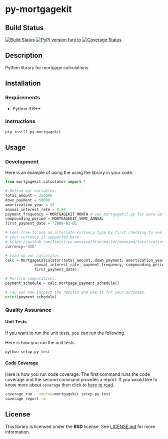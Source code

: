 # py-mortgagekit
## Build Status
[![Build Status](https://travis-ci.org/MikaSoftware/py-mortgagekit.svg?branch=master)](https://travis-ci.org/MikaSoftware/py-mortgagekit)
[![PyPI version fury.io](https://badge.fury.io/py/py-mortgagekit.svg)](https://pypi.python.org/pypi/py-mortgagekit)
[![Coverage Status](https://coveralls.io/repos/github/MikaSoftware/py-mortgagekit/badge.svg?branch=master)](https://coveralls.io/github/MikaSoftware/py-mortgagekit?branch=master)

## Description
Python library for mortgage calculations.

## Installation
### Requirements
* Python 3.6++

### Instructions
  ```bash
  pip instll py-mortgagekit
  ```

## Usage
### Development
Here is an example of using the using the library in your code.

  ```python
  from mortgagekit.calculator import *

  # Define our variables.
  total_amount = 250000
  down_payment = 50000
  amortization_year = 25
  annual_interest_rate = 0.04
  payment_frequency = MORTGAGEKIT_MONTH # see mortgagekit.py for more options.
  compounding_period = MORTGAGEKIT_SEMI_ANNUAL
  first_payment_date = '2008-01-01'

  # Feel free to use an alternate currency type by first checking to see if your
  # your currency is supported here:
  # https://github.com/limist/py-moneyed/blob/master/moneyed/localization.py#L348
  currency='USD'

  # Load up our calculator.
  calc = MortgageCalculator(total_amount, down_payment, amortization_year,
               annual_interest_rate, payment_frequency, compounding_period,
               first_payment_date)

  # Perform computations.
  payment_schedule = calc.mortgage_payment_schedule()

  # You can now inspect the results and use it for your purposes.
  print(payment_schedule)
  ```

### Quality Assurance
#### Unit Tests
If you want to run the unit tests, you can run the following.

Here is how you run the unit tests.

```bash
python setup.py test
```

#### Code Coverage
Here is how you run code coverage. The first command runs the code coverage
and the second command provides a report. If you would like to know more about ``coverage`` then click to [here to read](http://coverage.readthedocs.io/en/latest/).

```bash
coverage run --source=mortgagekit setup.py test
coverage report -m
```

## License
This library is licensed under the **BSD** license. See [LICENSE.md](LICENSE.md) for more information.
